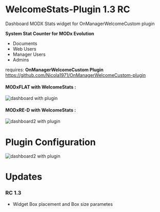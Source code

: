 WelcomeStats-Plugin 1.3 RC
===================

Dashboard MODX Stats widget for OnManagerWelcomeCustom plugin

**System Stat Counter for MODx Evolution**

* Documents
* Web Users
* Manager Users
* Admins

requires:
**OnManagerWelcomeCustom Plugin**
https://github.com/Nicola1971/OnManagerWelcomeCustom-plugin

#### MODxFLAT with WelcomeStats :

![dashboard with plugin](https://raw.githubusercontent.com/Nicola1971/WelcomeStats-Plugin/master/flat-stats.jpg)

#### MODxRE-D with WelcomeStats :

![dashboard2 with plugin](https://raw.githubusercontent.com/Nicola1971/WelcomeStats-Plugin/master/re-d-stats.jpg)

# Plugin Configuration

![dashboard2 with plugin](https://raw.githubusercontent.com/Nicola1971/WelcomeStats-Plugin/master/13-plugin-config.jpg)




# Updates

### RC 1.3
* Widget Box placement and Box size parametes 
